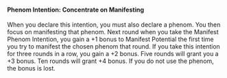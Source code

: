 #### Phenom Intention: Concentrate on Manifesting

When you declare this intention, you must also declare a phenom. You then focus on manifesting that phenom. Next round when you take the Manifest Phenom Intention, you gain a +1 bonus to Manifest Potential the first time you try to manifest the chosen phenom that round. If you take this intention for three rounds in a row, you gain a +2 bonus. Five rounds will grant you a +3 bonus. Ten rounds will grant +4 bonus. If you do not use the phenom, the bonus is lost.